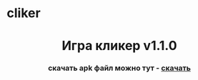 # cliker
<h1 align="center">Игра кликер v1.1.0</h1>
<h3 align="center">скачать apk файл можно тут - <a href="https://downgit.github.io/#/home?url=https://github.com/kroshhaker/cliker/blob/master/app-debug.apk">скачать</a></h3>

